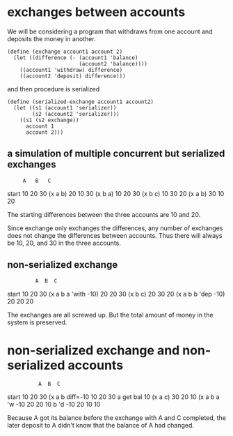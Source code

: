 # exchanges between accounts

We will be considering a program that withdraws from one account and deposits the money in another. 

```
(define (exchange account1 account 2)
  (let ((difference (- (account1 'balance)
                       (account2 'balance))))
    ((account1 'withdraw) difference)
    ((account2 'deposit) difference)))
```

and then procedure is serialized

```
(define (serialized-exchange account1 account2)
  (let ((s1 (account1 'serializer))
        (s2 (account2 'serializer)))
    ((s1 (s2 exchange))
      account 1
      account 2)))
```

## a simulation of multiple concurrent but serialized exchanges

         A   B   C
start    10  20  30
(x a b)  20  10  30
(x b a)  10  20  30
(x b c)  10  30  20
(x a b)  30  10  20

The starting differences between the three accounts are 10 and 20. 

Since exchange only exchanges the differences, any number of exchanges does not change the differences between accounts. Thus there will always be 10, 20, and 30 in the three accounts. 

## non-serialized exchange

             A  B  C
start        10 20 30
(x a b
a 'with -10) 20 20 30
(x b c)      20 30 20
(x a b
b 'dep -10)  20 20 20

The exchanges are all screwed up. But the total amount of money in the system is preserved. 

# non-serialized exchange and non-serialized accounts

              A  B  C
start         10 20 30
(x a b
diff=-10      10 20 30
a get bal 10
(x a c)       30 20 10
(x a b
a 'w -10      20 20 10
b 'd -10      20 10 10

Because A got its balance before the exchange with A and C completed, the later deposit to A didn't know that the balance of A had changed. 
